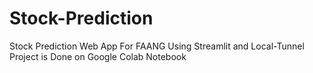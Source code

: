 # Stock-Prediction
Stock Prediction Web App For FAANG  Using Streamlit and Local-Tunnel
Project is Done on Google Colab Notebook
